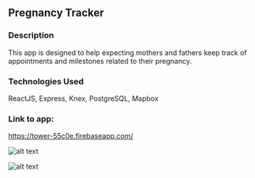 ## Pregnancy Tracker

### Description
This app is designed to help expecting mothers and fathers keep track of appointments and milestones related to their pregnancy.

### Technologies Used
ReactJS, Express, Knex, PostgreSQL, Mapbox

### Link to app:
https://tower-55c0e.firebaseapp.com/


![alt text](https://s3-us-west-1.amazonaws.com/bensgalvanizeprojects.com/Screen+Shot+2018-06-11+at+11.57.09+AM.png)

![alt text](https://s3-us-west-1.amazonaws.com/bensgalvanizeprojects.com/Screen+Shot+2018-06-11+at+11.58.51+AM.png)
